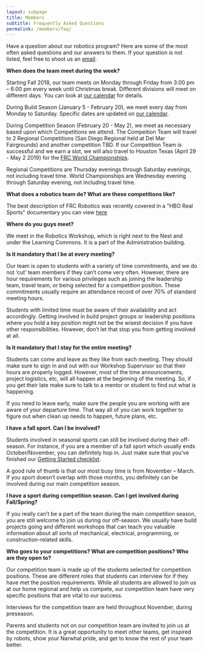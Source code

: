 ```yaml
---
layout: subpage
title: Members
subtitle: Frequently Asked Questions
permalink: /members/faq/
---
```


Have a question about our robotics program? Here are some of the most often asked questions and our answers to them. If your question is not listed, feel free to shoot us an [email](/contact/).

**When does the team meet during the week?**

Starting Fall 2018, our team meets on Monday through Friday from 3:00 pm – 6:00 pm every week until Christmas break. Different divisions will meet on different days.  You can look at [our calendar](/members/calendar/) for details.

During Build Season (January 5 - February 20), we meet every day from Monday to Saturday. Specific dates are updated on [our calendar](/members/calendar/).

During Competition Season (February 20 - May 2), we meet as necessary based upon which Competitions we attend.  The Compeition Team will travel to 2 Regional Competitions (San Diego Regional held at Del Mar Fairgrounds) and another competition TBD.  If our Competition Team is successful and we earn a slot, we will also travel to Houston Texas (April 29 - May 2 2019) for the [FRC World Championships](https://www.firstchampionship.org/welcome).  

Regional Competitions are Thursday evenings through Saturday evenings, not including travel time.
World Championships are Wednesday evening through Saturday evening, not including travel time.

**What does a robotics team do? What are these competitions like?**

The best description of FRC Robotics was recently covered in a "HBO Real Sports" documentary you can view [here](https://www.youtube.com/watch?v=18OCZz8yKtU)

**Where do you guys meet?**

We meet in the Robotics Workshop, which is right next to the Nest and under the Learning Commons. It is a part of the Administration building.

**Is it mandatory that I be at every meeting?**

Our team is open to students with a variety of time commitments, and we do not ‘cut’ team members if they can’t come very often. However, there are hour requirements for various privileges such as joining the leadership team, travel team, or being selected for a competition position. These commitments usually require an attendance record of over 70% of standard meeting hours.

Students with limited time must be aware of their availability and act accordingly. Getting involved in build project groups or leadership positions where you hold a key position might not be the wisest decision if you have other responsibilities. However, don’t let that stop you from getting involved at all.

**Is it mandatory that I stay for the entire meeting?**

Students can come and leave as they like from each meeting. They should make sure to sign in and out with our Workshop Supervisor so that their hours are properly logged. However, most of the time announcements, project logistics, etc, will all happen at the beginning of the meeting. So, if you get their late make sure to talk to a mentor or student to find out what is happening.

If you need to leave early, make sure the people you are working with are aware of your departure time. That way all of you can work together to figure out when clean up needs to happen, future plans, etc.

**I have a fall sport. Can I be involved?**

Students involved in seasonal sports can still be involved during their off-season. For instance, if you are a member of a fall sport which usually ends October/November, you can definitely hop in. Just make sure that you’ve finished our [Getting Started checklist](/members/).

A good rule of thumb is that our most busy time is from November – March. If you sport doesn’t overlap with those months, you definitely can be involved during our main competition season.

**I have a sport during competition season. Can I get involved during Fall/Spring?**

If you really can’t be a part of the team during the main competition season, you are still welcome to join us during our off-season. We usually have build projects going and different workshops that can teach you valuable information about all sorts of mechanical, electrical, programming, or construction-related skills.

**Who goes to your competitions? What are competition positions? Who are they open to?**

Our competition team is made up of the students selected for competition positions. These are different roles that students can interview for if they have met the position requirements. While all students are allowed to join us at our home regional and help us compete, our competition team have very specific positions that are vital to our success.

Interviews for the competition team are held throughout November, during preseason.

Parents and students not on our competition team are invited to join us at the competition. It is a great opportunity to meet other teams, get inspired by robots, show your Narwhal pride, and get to know the rest of your team better.
